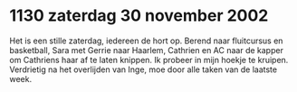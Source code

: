 # 1130 zaterdag 30 november 2002
Het is een stille zaterdag, iedereen de hort op. Berend naar fluitcursus en basketball, Sara met Gerrie naar Haarlem, Cathrien en AC naar de kapper om Cathriens haar af te laten knippen. Ik probeer in mijn hoekje te kruipen. Verdrietig na het overlijden van Inge, moe door alle taken van de laatste week.